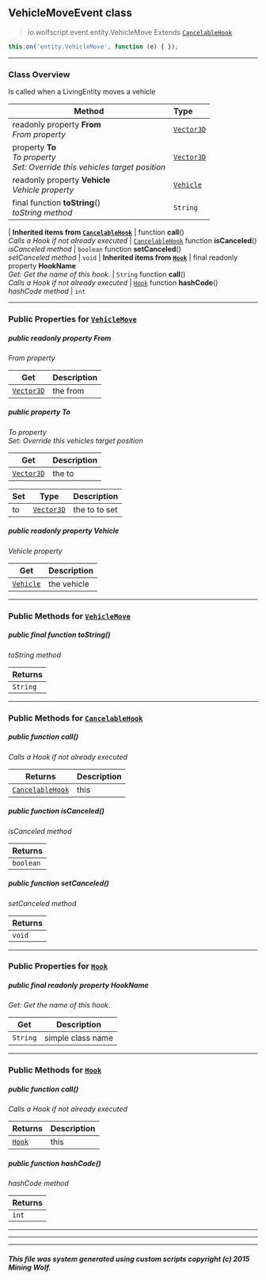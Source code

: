 ## VehicleMoveEvent __class__

>io.wolfscript.event.entity.VehicleMove
>Extends [`CancelableHook`](../../hook/CancelableHook.md)
``` javascript
this.on('entity.VehicleMove', function (e) { });
```


---

### Class Overview

Is called when a LivingEntity moves a vehicle

Method | Type   
--- | :--- 
 readonly property __From__ <br> _From property_ | [`Vector3D`](../../api/world/position/Vector3D.md)
  property __To__ <br> _To property<br>Set: Override this vehicles target position_ | [`Vector3D`](../../api/world/position/Vector3D.md)
 readonly property __Vehicle__ <br> _Vehicle property_ | [`Vehicle`](../../api/entity/vehicle/Vehicle.md)
final function __toString__() <br> _toString method_ | `String`
 |
__Inherited items from [`CancelableHook`](../../hook/CancelableHook.md)__ |
 function __call__() <br> _Calls a Hook if not already executed_ | [`CancelableHook`](../../hook/CancelableHook.md)
 function __isCanceled__() <br> _isCanceled method_ | `boolean`
 function __setCanceled__() <br> _setCanceled method_ | `void`
 |
__Inherited items from [`Hook`](../../hook/Hook.md)__ |
final readonly property __HookName__ <br> _Get: Get the name of this hook._ | `String`
 function __call__() <br> _Calls a Hook if not already executed_ | [`Hook`](../../hook/Hook.md)
 function __hashCode__() <br> _hashCode method_ | `int`







---


### Public Properties for [`VehicleMove`](VehicleMove.md)

##### <a id='from'></a>public  readonly property __From__

_From property_

Get | Description
--- | --- 
[`Vector3D`](../../api/world/position/Vector3D.md) | the from



##### <a id='to'></a>public   property __To__

_To property<br>Set: Override this vehicles target position_

Get | Description
--- | --- 
[`Vector3D`](../../api/world/position/Vector3D.md) | the to

Set | Type | Description  
--- | --- | --- 
to | [`Vector3D`](../../api/world/position/Vector3D.md) | the to to set


##### <a id='vehicle'></a>public  readonly property __Vehicle__

_Vehicle property_

Get | Description
--- | --- 
[`Vehicle`](../../api/entity/vehicle/Vehicle.md) | the vehicle



---

### Public Methods for [`VehicleMove`](VehicleMove.md)

##### <a id='tostring'></a>public final function __toString__()

_toString method_

Returns | 
--- | 
`String` |


---

### Public Methods for [`CancelableHook`](../../hook/CancelableHook.md)

##### <a id='call'></a>public  function __call__()

_Calls a Hook if not already executed_

Returns | Description
--- | --- 
[`CancelableHook`](../../hook/CancelableHook.md) | this


##### <a id='iscanceled'></a>public  function __isCanceled__()

_isCanceled method_

Returns | 
--- | 
`boolean` |


##### <a id='setcanceled'></a>public  function __setCanceled__()

_setCanceled method_

Returns | 
--- | 
`void` |


---

### Public Properties for [`Hook`](../../hook/Hook.md)

##### <a id='hookname'></a>public final readonly property __HookName__

_Get: Get the name of this hook._

Get | Description
--- | --- 
`String` | simple class name



---

### Public Methods for [`Hook`](../../hook/Hook.md)

##### <a id='call'></a>public  function __call__()

_Calls a Hook if not already executed_

Returns | Description
--- | --- 
[`Hook`](../../hook/Hook.md) | this


##### <a id='hashcode'></a>public  function __hashCode__()

_hashCode method_

Returns | 
--- | 
`int` |


---


---


---


##### This file was system generated using custom scripts copyright (c) 2015 Mining Wolf.
	


